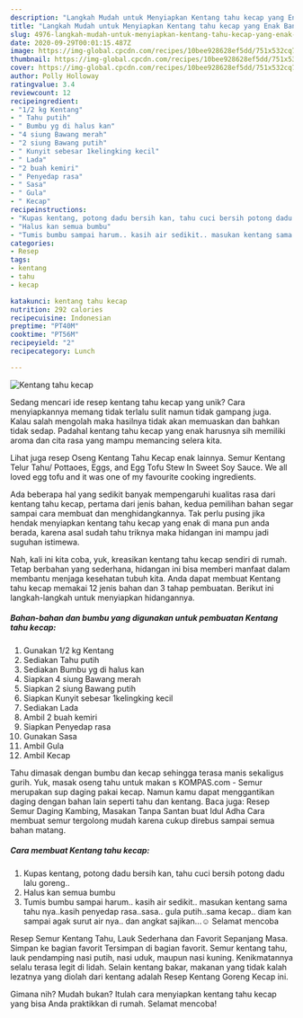 ```yaml
---
description: "Langkah Mudah untuk Menyiapkan Kentang tahu kecap yang Enak Banget"
title: "Langkah Mudah untuk Menyiapkan Kentang tahu kecap yang Enak Banget"
slug: 4976-langkah-mudah-untuk-menyiapkan-kentang-tahu-kecap-yang-enak-banget
date: 2020-09-29T00:01:15.487Z
image: https://img-global.cpcdn.com/recipes/10bee928628ef5dd/751x532cq70/kentang-tahu-kecap-foto-resep-utama.jpg
thumbnail: https://img-global.cpcdn.com/recipes/10bee928628ef5dd/751x532cq70/kentang-tahu-kecap-foto-resep-utama.jpg
cover: https://img-global.cpcdn.com/recipes/10bee928628ef5dd/751x532cq70/kentang-tahu-kecap-foto-resep-utama.jpg
author: Polly Holloway
ratingvalue: 3.4
reviewcount: 12
recipeingredient:
- "1/2 kg Kentang"
- " Tahu putih"
- " Bumbu yg di halus kan"
- "4 siung Bawang merah"
- "2 siung Bawang putih"
- " Kunyit sebesar 1kelingking kecil"
- " Lada"
- "2 buah kemiri"
- " Penyedap rasa"
- " Sasa"
- " Gula"
- " Kecap"
recipeinstructions:
- "Kupas kentang, potong dadu bersih kan, tahu cuci bersih potong dadu lalu goreng.."
- "Halus kan semua bumbu"
- "Tumis bumbu sampai harum.. kasih air sedikit.. masukan kentang sama tahu nya..kasih penyedap rasa..sasa.. gula putih..sama kecap.. diam kan sampai agak surut air nya.. dan angkat sajikan...☺️ Selamat mencoba"
categories:
- Resep
tags:
- kentang
- tahu
- kecap

katakunci: kentang tahu kecap 
nutrition: 292 calories
recipecuisine: Indonesian
preptime: "PT40M"
cooktime: "PT56M"
recipeyield: "2"
recipecategory: Lunch

---
```



![Kentang tahu kecap](https://img-global.cpcdn.com/recipes/10bee928628ef5dd/751x532cq70/kentang-tahu-kecap-foto-resep-utama.jpg)

Sedang mencari ide resep kentang tahu kecap yang unik? Cara menyiapkannya memang tidak terlalu sulit namun tidak gampang juga. Kalau salah mengolah maka hasilnya tidak akan memuaskan dan bahkan tidak sedap. Padahal kentang tahu kecap yang enak harusnya sih memiliki aroma dan cita rasa yang mampu memancing selera kita.

Lihat juga resep Oseng Kentang Tahu Kecap enak lainnya. Semur Kentang Telur Tahu/ Pottaoes, Eggs, and Egg Tofu Stew In Sweet Soy Sauce. We all loved egg tofu and it was one of my favourite cooking ingredients.

Ada beberapa hal yang sedikit banyak mempengaruhi kualitas rasa dari kentang tahu kecap, pertama dari jenis bahan, kedua pemilihan bahan segar sampai cara membuat dan menghidangkannya. Tak perlu pusing jika hendak menyiapkan kentang tahu kecap yang enak di mana pun anda berada, karena asal sudah tahu triknya maka hidangan ini mampu jadi suguhan istimewa.


Nah, kali ini kita coba, yuk, kreasikan kentang tahu kecap sendiri di rumah. Tetap berbahan yang sederhana, hidangan ini bisa memberi manfaat dalam membantu menjaga kesehatan tubuh kita. Anda dapat membuat Kentang tahu kecap memakai 12 jenis bahan dan 3 tahap pembuatan. Berikut ini langkah-langkah untuk menyiapkan hidangannya.

<!--inarticleads1-->

##### Bahan-bahan dan bumbu yang digunakan untuk pembuatan Kentang tahu kecap:

1. Gunakan 1/2 kg Kentang
1. Sediakan  Tahu putih
1. Sediakan  Bumbu yg di halus kan
1. Siapkan 4 siung Bawang merah
1. Siapkan 2 siung Bawang putih
1. Siapkan  Kunyit sebesar 1kelingking kecil
1. Sediakan  Lada
1. Ambil 2 buah kemiri
1. Siapkan  Penyedap rasa
1. Gunakan  Sasa
1. Ambil  Gula
1. Ambil  Kecap


Tahu dimasak dengan bumbu dan kecap sehingga terasa manis sekaligus gurih. Yuk, masak oseng tahu untuk makan s KOMPAS.com - Semur merupakan sup daging pakai kecap. Namun kamu dapat menggantikan daging dengan bahan lain seperti tahu dan kentang. Baca juga: Resep Semur Daging Kambing, Masakan Tanpa Santan buat Idul Adha Cara membuat semur tergolong mudah karena cukup direbus sampai semua bahan matang. 

<!--inarticleads2-->

##### Cara membuat Kentang tahu kecap:

1. Kupas kentang, potong dadu bersih kan, tahu cuci bersih potong dadu lalu goreng..
1. Halus kan semua bumbu
1. Tumis bumbu sampai harum.. kasih air sedikit.. masukan kentang sama tahu nya..kasih penyedap rasa..sasa.. gula putih..sama kecap.. diam kan sampai agak surut air nya.. dan angkat sajikan...☺️ Selamat mencoba


Resep Semur Kentang Tahu, Lauk Sederhana dan Favorit Sepanjang Masa. Simpan ke bagian favorit Tersimpan di bagian favorit. Semur kentang tahu, lauk pendamping nasi putih, nasi uduk, maupun nasi kuning. Kenikmatannya selalu terasa legit di lidah. Selain kentang bakar, makanan yang tidak kalah lezatnya yang diolah dari kentang adalah Resep Kentang Goreng Kecap ini. 

Gimana nih? Mudah bukan? Itulah cara menyiapkan kentang tahu kecap yang bisa Anda praktikkan di rumah. Selamat mencoba!

